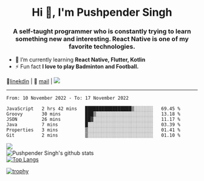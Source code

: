 <h1 align="center">Hi 👋, I'm Pushpender Singh</h1>
<h3 align="center">A self-taught programmer who is constantly trying to learn something new and interesting. React Native is one of my favorite technologies.</h3>

- 🌱 I’m currently learning **React Native, Flutter, Kotlin**
- ⚡ Fun fact **I love to play Badminton and Football.**

👔[linekdin](https://www.linkedin.com/in/pushpender-singh-240061202/) | 📧 [mail](mailto:pushpendersingh@p2devs.com) | ![](https://komarev.com/ghpvc/?username=pushpender-singh-ap&color=blue)


---

<!--START_SECTION:waka-->

```text
From: 10 November 2022 - To: 17 November 2022

JavaScript   2 hrs 42 mins   █████████████████▒░░░░░░░   69.45 %
Groovy       30 mins         ███▒░░░░░░░░░░░░░░░░░░░░░   13.18 %
JSON         26 mins         ██▓░░░░░░░░░░░░░░░░░░░░░░   11.17 %
Java         7 mins          █░░░░░░░░░░░░░░░░░░░░░░░░   03.39 %
Properties   3 mins          ▒░░░░░░░░░░░░░░░░░░░░░░░░   01.41 %
Git          2 mins          ▒░░░░░░░░░░░░░░░░░░░░░░░░   01.10 %
```

<!--END_SECTION:waka-->

<img align="left" src="https://github-readme-streak-stats.herokuapp.com/?user=pushpender-singh-ap&theme=dark" /></br>
![Pushpender Singh's github stats](https://github-readme-stats.vercel.app/api?username=pushpender-singh-ap&show_icons=true&theme=radical&count_private=true)</br>
[![Top Langs](https://github-readme-stats.vercel.app/api/top-langs/?username=pushpender-singh-ap&theme=radical)](https://github.com/pushpender-singh-ap/github-readme-stats)

[![trophy](https://github-profile-trophy.vercel.app/?username=pushpender-singh-ap&theme=radical)](https://github.com/pushpender-singh-ap/pushpender-singh-ap)
